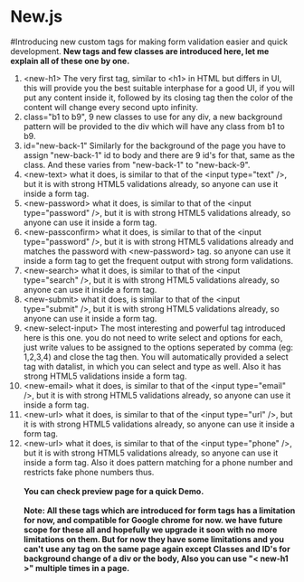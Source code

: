 # New.js
#Introducing new custom tags for making form validation easier and quick development.
<b>New tags and few classes are introduced here, let me explain all of these one by one.</b>

1. &lt;new-h1&gt; The very first tag, similar to &lt;h1&gt; in HTML but differs in UI, this will provide you the best suitable interphase for a good UI, if you will put any content inside it, followed by its closing tag then the color of the content will change every second upto infinity.
2. class="b1 to b9", 9 new classes to use for any div, a new background pattern will be provided to the div which will have any class from b1 to b9.
3. id="new-back-1" Similarly for the background of the page you have to assign "new-back-1" id to body and there are 9 id's for that, same as the class. And these varies from "new-back-1" to "new-back-9".
4. &lt;new-text&gt; what it does, is similar to that of the &lt;input type=&quot;text&quot; /&gt;, but it is with strong HTML5 validations already, so anyone can use it inside a form tag.
5. &lt;new-password&gt; what it does, is similar to that of the &lt;input type=&quot;password&quot; /&gt;, but it is with strong HTML5 validations already, so anyone can use it inside a form tag.
6. &lt;new-passconfirm&gt; what it does, is similar to that of the &lt;input type=&quot;password&quot; /&gt;, but it is with strong HTML5 validations already and matches the password with &lt;new-password&gt; tag. so anyone can use it inside a form tag to get the frequent output with strong form validations.
7. &lt;new-search&gt; what it does, is similar to that of the &lt;input type=&quot;search&quot; /&gt;, but it is with strong HTML5 validations already, so anyone can use it inside a form tag.
8. &lt;new-submit&gt; what it does, is similar to that of the &lt;input type=&quot;submit&quot; /&gt;, but it is with strong HTML5 validations already, so anyone can use it inside a form tag.
9. &lt;new-select-input&gt; The most interesting and powerful tag introduced here is this one. you do not need to write select and options for each, just write values to be assigned to the options seperated by comma (eg: 1,2,3,4) and close the tag then. You will automatically provided a select tag with datalist, in which you can select and type as well. Also it has strong HTML5 validations inside a form tag.
10. &lt;new-email&gt; what it does, is similar to that of the &lt;input type=&quot;email&quot; /&gt;, but it is with strong HTML5 validations already, so anyone can use it inside a form tag.
11. &lt;new-url&gt; what it does, is similar to that of the &lt;input type=&quot;url&quot; /&gt;, but it is with strong HTML5 validations already, so anyone can use it inside a form tag.
12. &lt;new-url&gt; what it does, is similar to that of the &lt;input type=&quot;phone&quot; /&gt;, but it is with strong HTML5 validations already, so anyone can use it inside a form tag. Also it does pattern matching for a phone number and restricts fake phone numbers thus.
<br /><br />
<b>You can check preview page for a quick Demo.</b><br /><br />
<b>Note: All these tags which are introduced for form tags has a limitation for now, and compatible for Google chrome for now. we have future scope for these all and hopefully we upgrade it soon with no more limitations on them. But for now they have some limitations and you can't use any tag on the same page again except Classes and ID's for background change of a div or the body, Also you can use "< new-h1 >" multiple times in a page.</b>



